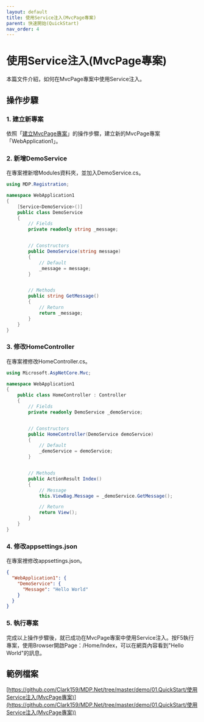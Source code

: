 ```yaml
---
layout: default
title: 使用Service注入(MvcPage專案)
parent: 快速開始(QuickStart)
nav_order: 4
---
```


# 使用Service注入(MvcPage專案)

本篇文件介紹，如何在MvcPage專案中使用Service注入。

## 操作步驟

### 1. 建立新專案

依照「[建立MvcPage專案](../建立MvcPage專案/建立MvcPage專案.html)」的操作步驟，建立新的MvcPage專案「WebApplication1」。

### 2. 新增DemoService

在專案裡新增Modules資料夾，並加入DemoService.cs。

```csharp
using MDP.Registration;

namespace WebApplication1
{
    [Service<DemoService>()]
    public class DemoService
    {
        // Fields
        private readonly string _message;


        // Constructors
        public DemoService(string message)
        {
            // Default
            _message = message;
        }


        // Methods
        public string GetMessage()
        {
            // Return
            return _message;
        }
    }
}
```

### 3. 修改HomeController

在專案裡修改HomeController.cs。

```csharp
using Microsoft.AspNetCore.Mvc;

namespace WebApplication1
{
    public class HomeController : Controller
    {
        // Fields
        private readonly DemoService _demoService;


        // Constructors
        public HomeController(DemoService demoService)
        {
            // Default
            _demoService = demoService;
        }


        // Methods
        public ActionResult Index()
        {
            // Message
            this.ViewBag.Message = _demoService.GetMessage();

            // Return
            return View();
        }
    }
}
```

### 4. 修改appsettings.json

在專案裡修改appsettings.json。

```json
{
  "WebApplication1": {
    "DemoService": {
      "Message": "Hello World"
    }
  }
}
```

### 5. 執行專案

完成以上操作步驟後，就已成功在MvcPage專案中使用Service注入。按F5執行專案，使用Browser開啟Page：/Home/Index，可以在網頁內容看到"Hello World"的訊息。

## 範例檔案

[https://github.com/Clark159/MDP.Net/tree/master/demo/01.QuickStart/使用Service注入(MvcPage專案)](https://github.com/Clark159/MDP.Net/tree/master/demo/01.QuickStart/使用Service注入(MvcPage專案))
